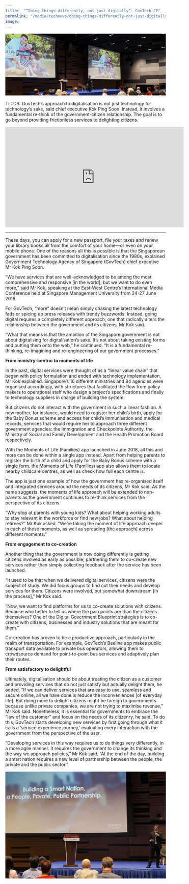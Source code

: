 ```yaml
---
title:  "“Doing things differently, not just digitally”: GovTech CE"
permalink: "/media/technews/doing-things-differently-not-just-digitally-govtech-ce"
image: 
---
```


![doing things differently](/images/technews/doing-things-differently-not-just-digitally-govtech-ce-part-1.png)

TL: DR: GovTech’s approach to digitalisation is not just technology for technology’s sake, said chief executive Kok Ping Soon. Instead, it involves a fundamental re-think of the government-citizen relationship. The goal is to go beyond providing frictionless services to delighting citizens.

<div class="bp-youtube">
  <iframe width="560" height="315" src="https://www.youtube.com/embed/wHmqb-DCBiQ" frameborder="0" allow="autoplay; encrypted-media" allowfullscreen></iframe>
</div>

---

These days, you can apply for a new passport, file your taxes and renew your library books all from the comfort of your home—or even on your mobile phone. One of the reasons all this is possible is that the Singaporean government has been committed to digitalisation since the 1980s, explained Government Technology Agency of Singapore (GovTech) chief executive Mr Kok Ping Soon.

“We have services that are well-acknowledged to be among the most comprehensive and responsive [in the world]; but we want to do even more,” said Mr Kok, speaking at the East-West Centre’s International Media Conference held at Singapore Management University from 24-27 June 2018. 

For GovTech, “more” doesn’t mean simply chasing the latest technology fads or spicing up press releases with trendy buzzwords. Instead, going digital requires a completely different approach, one that radically alters the relationship between the government and its citizens, Mr Kok said.

“What that means is that the ambition of the Singapore government is not about digitalising for digitalisation’s sake. It’s not about taking existing forms and putting them onto the web,” he continued. “It is a fundamental re-thinking, re-imagining and re-engineering of our government processes.”
 

**From ministry-centric to moments of life**

In the past, digital services were thought of as a “linear value chain” that began with policy formulation and ended with technology implementation, Mr Kok explained. Singapore’s 16 different ministries and 84 agencies were organised accordingly, with structures that facilitated the flow from policy makers to operational staff who design a project’s specifications and finally to technology suppliers in charge of building the system.

But citizens do not interact with the government in such a linear fashion. A new mother, for instance, would need to register her child’s birth, apply for the Baby Bonus scheme and access her child’s immunisation and medical records, services that would require her to approach three different government agencies: the Immigration and Checkpoints Authority, the Ministry of Social and Family Development and the Health Promotion Board respectively.

With the Moments of Life (Families) app launched in June 2018, all this and more can be done within a single app instead. Apart from helping parents to register the birth of a child and apply for the Baby Bonus scheme with a single form, the Moments of Life (Families) app also allows them to locate nearby childcare centres, as well as check how full each centre is. 

The app is just one example of how the government has re-organised itself and integrated services around the needs of its citizens, Mr Kok said. As the name suggests, the moments of life approach will be extended to non-parents as the government continues to re-think services from the perspective of its citizens.

“Why stop at parents with young kids? What about helping working adults to stay relevant in the workforce or find new jobs? What about helping retirees?” Mr Kok asked. “We’re taking the moment of life approach deeper in each of these moments, as well as spreading [the approach] across different moments.”
 

**From engagement to co-creation**

Another thing that the government is now doing differently is getting citizens involved as early as possible, partnering them to co-create new services rather than simply collecting feedback after the service has been launched. 

“It used to be that when we delivered digital services, citizens were the subject of study. We did focus groups to find out their needs and develop services for them. Citizens were involved, but somewhat downstream [in the process],” Mr Kok said.

“Now, we want to find platforms for us to co-create solutions with citizens. Because who better to tell us where the pain points are than the citizens themselves? One of the Digital Government Blueprint strategies is to co-create with citizens, businesses and industry solutions that are meant for them.”

Co-creation has proven to be a productive approach, particularly in the realm of transportation. For example, GovTech’s Beeline app makes public transport data available to private bus operators, allowing them to crowdsource demand for point-to-point bus services and adaptively plan their routes. 
 

**From satisfactory to delightful**

Ultimately, digitalisation should be about treating the citizen as a customer and providing services that do not just satisfy but actually delight them, he added. “If we can deliver services that are easy to use, seamless and secure online, all we have done is reduce the inconveniences [of everyday life]. But doing more to delight citizens might be foreign to governments because unlike private companies, we are not trying to maximise revenue,” Mr Kok said.
Nonetheless, it is essential for governments to embrace the “law of the customer” and focus on the needs of its citizenry, he said. To do this, GovTech starts developing new services by first going through what it calls a ‘service experience journey,’ evaluating every interaction with the government from the perspective of the user. 

“Developing services in this way requires us to do things very differently, in a more agile manner. It requires the government to change its thinking and the way we approach policies,” Mr Kok said. “At the end of the day, building a smart nation requires a new level of partnership between the people, the private and the public sector.”

![doing things differently](/images/technews/doing-things-differently-not-just-digitally-govtech-ce-part-2.png)


